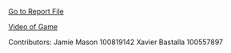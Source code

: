 [Go to Report File](https://github.com/jamie-mason/ComputerGraphicsAssignment/blob/main/computerGraphicsAssignment1/Report%20for%20computer%20graphics%20Project.pdf)

[Video of Game](https://www.youtube.com/watch?v=NQcVXgRch6I)

Contributors: 
Jamie Mason 100819142
Xavier Bastalla 100557897
